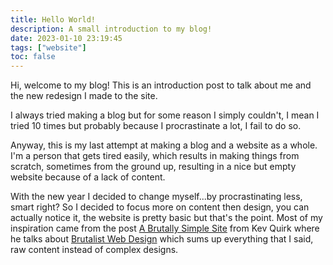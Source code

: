 ```yaml
---
title: Hello World!
description: A small introduction to my blog!
date: 2023-01-10 23:19:45
tags: ["website"]
toc: false
---
```


Hi, welcome to my blog! This is an introduction post to talk about me and the new redesign I made to the site.

I always tried making a blog but for some reason I simply couldn't, I mean I tried 10 times but probably because I procrastinate a lot, I fail to do so.

Anyway, this is my last attempt at making a blog and a website as a whole. I'm a person that gets tired easily, which results in making things from scratch, sometimes from the ground up, resulting in a nice but empty website because of a lack of content.

With the new year I decided to change myself...by procrastinating less, smart right? So I decided to focus more on content then design, you can actually notice it, the website is pretty basic but that's the point. Most of my inspiration came from the post [A Brutally Simple Site](https://kevq.uk/a-brutally-simple-site/) from Kev Quirk where he talks about [Brutalist Web Design](https://brutalist-web.design/) which sums up everything that I said, raw content instead of complex designs.
